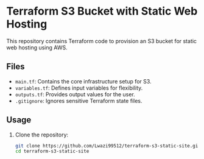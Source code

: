 # Terraform S3 Bucket with Static Web Hosting

This repository contains Terraform code to provision an S3 bucket for static web hosting using AWS.

## Files
- `main.tf`: Contains the core infrastructure setup for S3.
- `variables.tf`: Defines input variables for flexibility.
- `outputs.tf`: Provides output values for the user.
- `.gitignore`: Ignores sensitive Terraform state files.

## Usage

1. Clone the repository:
   ```bash
   git clone https://github.com/Lwazi99512/terraform-s3-static-site.git
   cd terraform-s3-static-site

